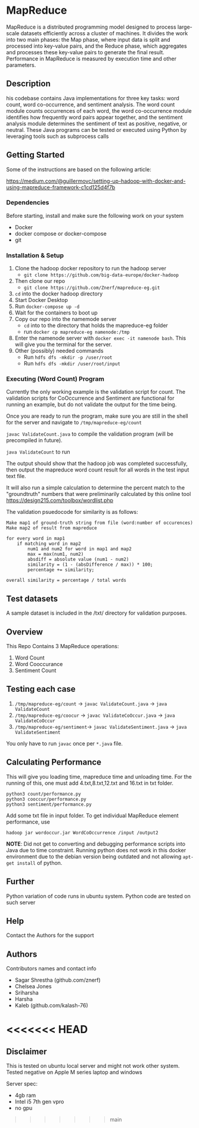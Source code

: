# MapReduce 

MapReduce is a distributed programming model designed to process large-scale datasets efficiently across a cluster of machines. It divides the work into two main phases: the Map phase, where input data is split and processed into key-value pairs, and the Reduce phase, which aggregates and processes these key-value pairs to generate the final result. Performance in MapReduce is measured by execution time and other parameters.

## Description

his codebase contains Java implementations for three key tasks: word count, word co-occurrence, and sentiment analysis. The word count module counts occurrences of each word, the word co-occurrence module identifies how frequently word pairs appear together, and the sentiment analysis module determines the sentiment of text as positive, negative, or neutral. These Java programs can be tested or executed using Python by leveraging tools such as subprocess calls 

## Getting Started

Some of the instructions are based on the following article:

 https://medium.com/@guillermovc/setting-up-hadoop-with-docker-and-using-mapreduce-framework-c1cd125d4f7b

### Dependencies

Before starting, install and make sure the following work on your system 
* Docker
* docker compose or docker-compose
* git

### Installation & Setup

1. Clone the hadoop docker repository to run the hadoop server
    - `git clone https://github.com/big-data-europe/docker-hadoop`
2. Then clone our repo
    - `git clone https://github.com/Znerf/mapreduce-eg.git`
3. `cd` into the docker hadoop directory
4. Start Docker Desktop
5. Run `docker-compose up -d`
6. Wait for the containers to boot up
7. Copy our repo into the namemode server
    - `cd` into to the directory that holds the mapreduce-eg folder
    - run `docker cp mapreduce-eg namenode:/tmp`
8. Enter the namenode server with `docker exec -it namenode bash`. This will give you the terminal for the server.
9. Other (possibly) needed commands
    - Run `hdfs dfs -mkdir -p /user/root`
    - Run `hdfs dfs -mkdir /user/root/input`

### Executing (Word Count) Program
Currently the only working example is the validation script for count. The validation scripts for CoOccurrence and Sentiment are functional for running an example, but do not validate the output for the time being. 

Once you are ready to run the program, make sure you are still in the shell for the server and navigate to `/tmp/mapreduce-eg/count`

`javac ValidateCount.java` to compile the validation program (will be precompiled in future).

`java ValidateCount` to run

The output should show that the hadoop job was completed successfully, then output the mapreduce word count result for all words in the test input text file. 

It will also run a simple calculation to determine the percent match to the "groundtruth" numbers that were preliminarily calculated by this online tool https://design215.com/toolbox/wordlist.php

The validation psuedocode for similarity is as follows:
```
Make map1 of ground-truth string from file (word:number of occurences)
Make map2 of result from mapreduce

for every word in map1
    if matching word in map2
        num1 and num2 for word in map1 and map2
        max = max(num1, num2)
        absdiff = absolute value (num1 - num2)
        similarity = (1 - (absDifference / max)) * 100;
        percentage += similarity;

overall similarity = percentage / total words
```

## Test datasets

A sample dataset is included in the /txt/ directory for validation purposes. 

## Overview
This Repo Contains 3 MapReduce operations:
1. Word Count
2. Word Cooccurance
3. Sentiment Count

## Testing each case
1. `/tmp/mapreduce-eg/count` -> `javac ValidateCount.java` -> `java ValidateCount`
2. `/tmp/mapreduce-eg/coocur` -> `javac ValidateCoOccur.java` -> `java ValidateCoOccur`
3. `/tmp/mapreduce-eg/sentiment`-> `javac ValidateSentiment.java` -> `java ValidateSentiment`

You only have to run `javac` once per `*.java` file. 

## Calculating Performance
This will give you loading time, mapreduce time and unloading time. For the running of this, one must add 4.txt,8.txt,12.txt and 16.txt in txt folder.

```
python3 count/performance.py
python3 cooccur/performance.py
python3 sentiment/performance.py

```
Add some txt file in input folder. To get individual MapReduce element performance, use 
```
hadoop jar wordoccur.jar WordCoOccurrence /input /output2
```

**NOTE**: Did not get to converting and debugging performance scripts into Java due to time constraint. Running python does not work in this docker environment due to the debian version being outdated and not allowing `apt-get install` of python. 

## Further
Python variation of code runs in ubuntu system. Python code are tested on such server

## Help

Contact the Authors for the support

## Authors

Contributors names and contact info
* Sagar Shrestha (github.com/znerf)
* Chelsea Jones
* Sriharsha
* Harsha
* Kaleb (github.com/kalash-76)

<<<<<<< HEAD
=======
## Disclaimer
This is tested on ubuntu local server and might not work other system. Tested negative on Apple M series laptop and windows 

Server spec:
* 4gb ram
* Intel i5 7th gen vpro
* no gpu

>>>>>>> main


